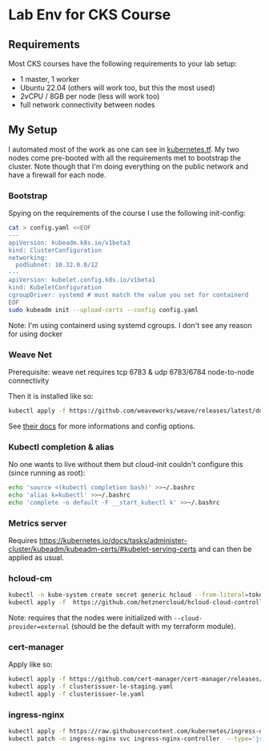 # Lab Env for CKS Course

## Requirements

Most CKS courses have the following requirements to your lab setup:

- 1 master, 1 worker
- Ubuntu 22.04 (others will work too, but this the most used)
- 2vCPU / 8GB per node (less will work too)
- full network connectivity between nodes

## My Setup

I automated most of the work as one can see in [kubernetes.tf](./kubernetes.tf). My two nodes come pre-booted with all the requirements met to bootstrap the cluster. Note though that I'm doing everything on the public network and have a firewall for each node.

### Bootstrap

Spying on the requirements of the course I use the following init-config:

```bash
cat > config.yaml <<EOF
---
apiVersion: kubeadm.k8s.io/v1beta3
kind: ClusterConfiguration
networking:
  podSubnet: 10.32.0.0/12 
---
apiVersion: kubelet.config.k8s.io/v1beta1
kind: KubeletConfiguration
cgroupDriver: systemd # must match the value you set for containerd
EOF
sudo kubeadm init --upload-certs --config config.yaml
```

Note: I'm using containerd using systemd cgroups. I don't see any reason for using docker

### Weave Net

Prerequisite: weave net requires tcp 6783 & udp 6783/6784 node-to-node connectivity

Then it is installed like so:

```bash
kubectl apply -f https://github.com/weaveworks/weave/releases/latest/download/weave-daemonset-k8s.yaml
```

See [their docs](https://www.weave.works/docs/net/latest/kubernetes/kube-addon/) for more informations and config options.

### Kubectl completion & alias

No one wants to live without them but cloud-init couldn't configure this (since running as root):

```bash
echo 'source <(kubectl completion bash)' >>~/.bashrc
echo 'alias k=kubectl' >>~/.bashrc
echo 'complete -o default -F __start_kubectl k' >>~/.bashrc
```

### Metrics server

Requires <https://kubernetes.io/docs/tasks/administer-cluster/kubeadm/kubeadm-certs/#kubelet-serving-certs> and can then be applied as usual.

### hcloud-cm

```bash
kubectl -n kube-system create secret generic hcloud --from-literal=token=<hcloud API token>
kubectl apply -f  https://github.com/hetznercloud/hcloud-cloud-controller-manager/releases/latest/download/ccm.yaml
```

Note: requires that the nodes were initialized with `--cloud-provider=external` (should be the default with my terraform module).

### cert-manager

Apply like so:

```bash
kubectl apply -f https://github.com/cert-manager/cert-manager/releases/latest/download/cert-manager.yaml
kubectl apply -f clusterissuer-le-staging.yaml
kubectl apply -f clusterissuer-le.yaml
```

### ingress-nginx

```bash
kubectl apply -f https://raw.githubusercontent.com/kubernetes/ingress-nginx/controller-v1.5.1/deploy/static/provider/cloud/deploy.yaml
kubectl patch -n ingress-nginx svc ingress-nginx-controller  --type='json' -p='[{"op": "add", "path": "/metadata/annotations", "value":{"load-balancer.hetzner.cloud/network-zone":"eu-central"}}]' 
```
